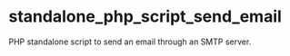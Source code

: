 standalone_php_script_send_email
================================

PHP standalone script to send an email through an SMTP server.

